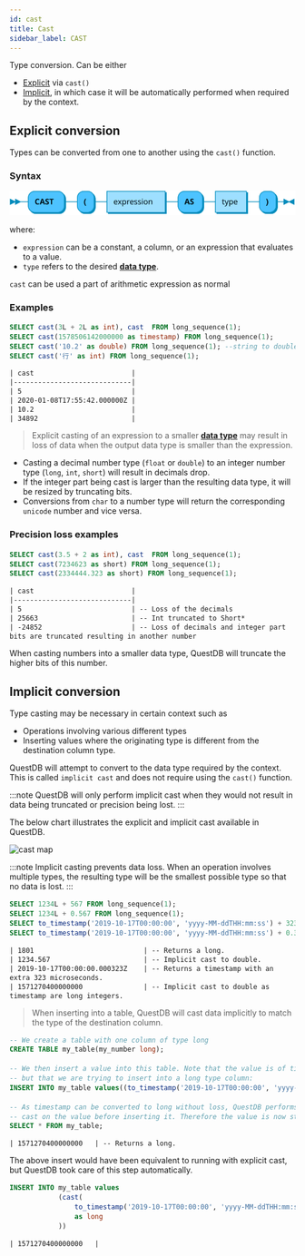 ```yaml
---
id: cast
title: Cast
sidebar_label: CAST
---
```



Type conversion. Can be either 
- [Explicit](#explicit-conversion) via `cast()`  
- [Implicit](#implicit-conversion), in which case it will be automatically performed when required by the context.

## Explicit conversion

Types can be converted from one to another using the `cast()` function.

### Syntax

![cast sql syntax](/static/img/cast.svg)

where:
- `expression` can be a constant, a column, or an expression that evaluates to a value.
- `type` refers to the desired **[data type](datatypes.md)**.

`cast` can be used a part of arithmetic expression as normal

### Examples

```sql title="Queries"
SELECT cast(3L + 2L as int), cast  FROM long_sequence(1);
SELECT cast(1578506142000000 as timestamp) FROM long_sequence(1);
SELECT cast('10.2' as double) FROM long_sequence(1); --string to double
SELECT cast('行' as int) FROM long_sequence(1);
```

```shell script title="Results"
| cast                        |
|-----------------------------|
| 5                           |
| 2020-01-08T17:55:42.000000Z |
| 10.2                        |
| 34892                       |
```



> Explicit casting of an expression to a smaller **[data type](datatypes.md)** may result in loss of data
> when the output data type is smaller than the expression. 

- Casting a decimal number type (`float` or `double`) to an integer number type (`long`, `int`, `short`) 
will result in decimals drop. 
- If the integer part being cast is larger than the resulting data type, it will be resized by truncating bits.
- Conversions from `char` to a number type will return the corresponding `unicode` number and vice versa.

### Precision loss examples

```sql title="Queries"
SELECT cast(3.5 + 2 as int), cast  FROM long_sequence(1);
SELECT cast(7234623 as short) FROM long_sequence(1);
SELECT cast(2334444.323 as short) FROM long_sequence(1);
```

```shell script title="Results"
| cast                        |
|-----------------------------|
| 5                           | -- Loss of the decimals
| 25663                       | -- Int truncated to Short*
| -24852                      | -- Loss of decimals and integer part bits are truncated resulting in another number
```

When casting numbers into a smaller data type, QuestDB will truncate the higher bits of this number. 


## Implicit conversion

Type casting may be necessary in certain context such as
- Operations involving various different types
- Inserting values where the originating type is different from the destination column type.

QuestDB will attempt to convert to the data type required by the context. This is called `implicit cast` 
and does not require using the `cast()` function. 

:::note
QuestDB will only perform implicit cast
when they would not result in data being truncated or precision being lost.
:::

The below chart illustrates the explicit and implicit cast available in QuestDB.

![cast map](/static/img/castmap.jpg)

:::note
Implicit casting prevents data loss. When an operation involves multiple types, the resulting type will be the smallest possible
type so that no data is lost. 
:::

```sql title="Queries"
SELECT 1234L + 567 FROM long_sequence(1);
SELECT 1234L + 0.567 FROM long_sequence(1);
SELECT to_timestamp('2019-10-17T00:00:00', 'yyyy-MM-ddTHH:mm:ss') + 323 FROM long_sequence(1);
SELECT to_timestamp('2019-10-17T00:00:00', 'yyyy-MM-ddTHH:mm:ss') + 0.323 FROM long_sequence(1);
```

```shell script title="Results"
| 1801                           | -- Returns a long.
| 1234.567                       | -- Implicit cast to double.
| 2019-10-17T00:00:00.000323Z    | -- Returns a timestamp with an extra 323 microseconds.
| 1571270400000000               | -- Implicit cast to double as timestamp are long integers.
```

> When inserting into a table, QuestDB will cast data implicitly to match the type of the destination column.

```sql title="Example"
-- We create a table with one column of type long
CREATE TABLE my_table(my_number long);

-- We then insert a value into this table. Note that the value is of timestamp type 
-- but that we are trying to insert into a long type column:
INSERT INTO my_table values((to_timestamp('2019-10-17T00:00:00', 'yyyy-MM-ddTHH:mm:ss'));

-- As timestamp can be converted to long without loss, QuestDB performs an implicit
-- cast on the value before inserting it. Therefore the value is now stored as a long:
SELECT * FROM my_table;
```


```shell script title="Result"
| 1571270400000000   | -- Returns a long.
``` 


The above insert would have been equivalent to running with explicit cast, but QuestDB took care of this step automatically.
```sql title="Example"
INSERT INTO my_table values
            (cast(
                to_timestamp('2019-10-17T00:00:00', 'yyyy-MM-ddTHH:mm:ss') 
                as long
            ))
```


```shell script title="Result"
| 1571270400000000   |
```